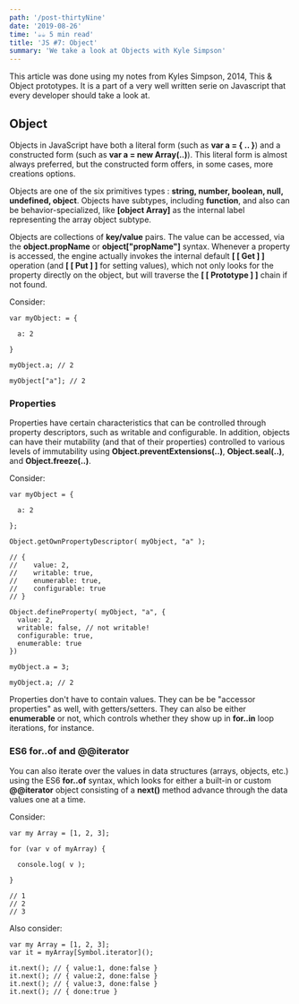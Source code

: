 ```yaml
---
path: '/post-thirtyNine'
date: '2019-08-26'
time: '☕️☕️ 5 min read'
title: 'JS #7: Object'
summary: 'We take a look at Objects with Kyle Simpson'
---
```


This article was done using my notes from Kyles Simpson, 2014, This & Object prototypes. It is a part of a very well written serie on Javascript that every developer should take a look at.

## Object

Objects in JavaScript have both a literal form (such as **var a = { .. }**) and a constructed form (such as **var a = new Array(..)**). This literal form is almost always preferred, but the constructed form offers, in some cases, more creations options.

Objects are one of the six primitives types : **string, number, boolean, null, undefined, object**. Objects have subtypes, including **function**, and also can be behavior-specialized, like **[object Array]** as the internal label representing the array object subtype.

Objects are collections of **key/value** pairs. The value can be accessed, via the **object.propName** or **object["propName"]** syntax. Whenever a property is accessed, the engine actually invokes the internal default **[ [ Get ] ]** operation (and **[ [ Put ] ]** for setting values), which not only looks for the property directly on the object, but will traverse the **[ [ Prototype ] ]** chain if not found.

Consider:

```
var myObject: = {

  a: 2

}

myObject.a; // 2

myObject["a"]; // 2

```

### Properties

Properties have certain characteristics that can be controlled through property descriptors, such as writable and configurable. In addition, objects can have their mutability (and that of their properties) controlled to various levels of immutability using **Object.preventExtensions(..)**, **Object.seal(..)**, and **Object.freeze(..)**.

Consider:

```
var myObject = {

  a: 2

};

Object.getOwnPropertyDescriptor( myObject, "a" );

// {
//    value: 2,
//    writable: true,
//    enumerable: true,
//    configurable: true
// }

Object.defineProperty( myObject, "a", {
  value: 2,
  writable: false, // not writable!
  configurable: true,
  enumerable: true
})

myObject.a = 3;

myObject.a; // 2
```

Properties don't have to contain values. They can be be "accessor properties" as well, with getters/setters. They can also be either **enumerable** or not, which controls whether they show up in **for..in** loop iterations, for instance.

### ES6 for..of and @@iterator

You can also iterate over the values in data structures (arrays, objects, etc.) using the ES6 **for..of** syntax, which looks for either a built-in or custom **@@iterator** object consisting of a **next()** method advance through the data values one at a time.

Consider:

```
var my Array = [1, 2, 3];

for (var v of myArray) {

  console.log( v );

}

// 1
// 2
// 3
```

Also consider:

```
var my Array = [1, 2, 3];
var it = myArray[Symbol.iterator]();

it.next(); // { value:1, done:false }
it.next(); // { value:2, done:false }
it.next(); // { value:3, done:false }
it.next(); // { done:true }
```
